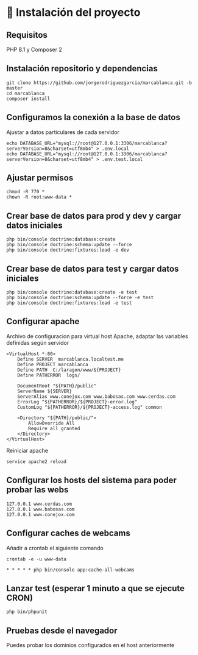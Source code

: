 # 🚀 Instalación del proyecto

## Requisitos

PHP 8.1 y Composer 2

## Instalación repositorio y dependencias
````
git clone https://github.com/jorgerodriguezgarcia/marcablanca.git -b master
cd marcablanca
composer install
````

## Configuramos la conexión a la base de datos

Ajustar a datos particulares de cada servidor 
````
echo DATABASE_URL="mysql://root@127.0.0.1:3306/marcablanca?serverVersion=8&charset=utf8mb4" > .env.local
echo DATABASE_URL="mysql://root@127.0.0.1:3306/marcablanca?serverVersion=8&charset=utf8mb4" > .env.test.local
````

## Ajustar permisos
````
chmod -R 770 *
chown -R root:www-data *
````

## Crear base de datos para prod y dev y cargar datos iniciales
````
php bin/console doctrine:database:create
php bin/console doctrine:schema:update --force
php bin/console doctrine:fixtures:load -e dev
````

## Crear base de datos para test y cargar datos iniciales
````
php bin/console doctrine:database:create -e test
php bin/console doctrine:schema:update --force -e test
php bin/console doctrine:fixtures:load -e test
````

## Configurar apache

Archivo de configuracion para virtual host Apache, adaptar las variables definidas según servidor
```
<VirtualHost *:80>
    Define SERVER  marcablanca.localtest.me
    Define PROJECT marcablanca
    Define PATH  C:/laragon/www/${PROJECT}
    Define PATHERROR  logs/

    DocumentRoot "${PATH}/public"
    ServerName ${SERVER}
	ServerAlias www.conejox.com www.babosas.com www.cerdas.com
    ErrorLog "${PATHERROR}/${PROJECT}-error.log"
    CustomLog "${PATHERROR}/${PROJECT}-access.log" common

    <Directory "${PATH}/public/">
        AllowOverride All
        Require all granted
    </Directory>
</VirtualHost>
````

Reiniciar apache 
````
service apache2 reload
````

## Configurar los hosts del sistema para poder probar las webs
````
127.0.0.1 www.cerdas.com
127.0.0.1 www.babosas.com
127.0.0.1 www.conejox.com
````

## Configurar caches de webcams
Añadir a crontab el siguiente comando
````
crontab -e -u www-data
````
````
* * * * * php bin/console app:cache-all-webcams
````

## Lanzar test (esperar 1 minuto a que se ejecute CRON)
````
php bin/phpunit
````

## Pruebas desde el navegador
Puedes probar los dominios configurados en el host anteriormente



